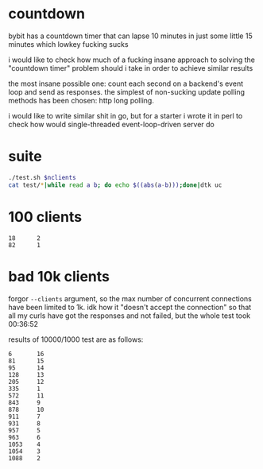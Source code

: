 # countdown

bybit has a countdown timer that can lapse 10 minutes
in just some little 15 minutes which lowkey fucking sucks

i would like to check how much of a fucking insane approach to
solving the "countdown timer" problem should i take in order to
achieve similar results

the most insane possible one: count each second on a backend's event loop
and send as responses. the simplest of non-sucking update polling methods
has been chosen: http long polling.

i would like to write similar shit in go, but for a starter
i wrote it in perl to check how would single-threaded event-loop-driven
server do

# suite

```sh
./test.sh $nclients
cat test/*|while read a b; do echo $((abs(a-b)));done|dtk uc
```

# 100 clients

```text
18      2
82      1
```

# bad 10k clients

forgor `--clients` argument, so the max number of concurrent connections
have been limited to 1k. idk how it "doesn't accept the connection" so that
all my curls have got the responses and not failed, but the whole test
took 00:36:52

results of 10000/1000 test are as follows:
```text
6       16
81      15
95      14
128     13
205     12
335     1
572     11
843     9
878     10
911     7
931     8
957     5
963     6
1053    4
1054    3
1088    2
```


